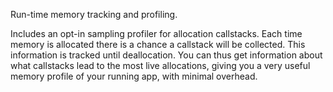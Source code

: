 Run-time memory tracking and profiling.

Includes an opt-in sampling profiler for allocation callstacks.
Each time memory is allocated there is a chance a callstack will be collected.
This information is tracked until deallocation.
You can thus get information about what callstacks lead to the most live allocations,
giving you a very useful memory profile of your running app, with minimal overhead.
